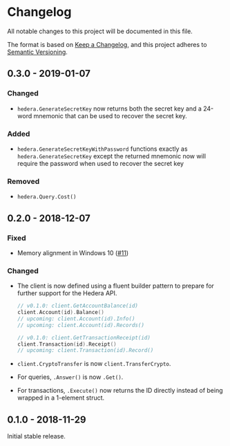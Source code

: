 # Changelog
All notable changes to this project will be documented in this file.

The format is based on [Keep a Changelog](https://keepachangelog.com/en/1.0.0/),
and this project adheres to [Semantic Versioning](https://semver.org/spec/v2.0.0.html).

## 0.3.0 - 2019-01-07

### Changed

 - `hedera.GenerateSecretKey` now returns both the secret key and a 24-word mnemonic that can be used to recover the secret key.

### Added

 - `hedera.GenerateSecretKeyWithPassword` functions exactly as `hedera.GenerateSecretKey` except the
   returned mnemonic now will require the password when used to recover the secret key

### Removed

 - `hedera.Query.Cost()`

## 0.2.0 - 2018-12-07

### Fixed

 - Memory alignment in Windows 10 ([#11](https://github.com/hashgraph/hedera-sdk-go/issues/11))

### Changed

 - The client is now defined using a fluent builder pattern to prepare for
   further support for the Hedera API.

    ```go
    // v0.1.0: client.GetAccountBalance(id)
    client.Account(id).Balance()
    // upcoming: client.Account(id).Info()
    // upcoming: client.Account(id).Records()

    // v0.1.0: client.GetTransactionReceipt(id)
    client.Transaction(id).Receipt()
    // upcoming: client.Transaction(id).Record()
    ```

 - `client.CryptoTransfer` is now `client.TransferCrypto`.

 - For queries, `.Answer()` is now `.Get()`.

 - For transactions, `.Execute()` now returns the ID directly instead of being wrapped
   in a 1-element struct.

## 0.1.0 - 2018-11-29

Initial stable release.
